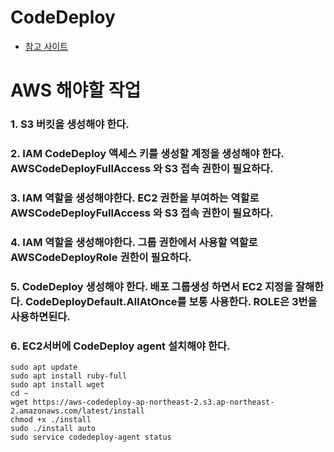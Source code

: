 # CodeDeploy
 - [참고 사이트](https://blog.bespinglobal.com/post/github-action-%EC%9C%BC%EB%A1%9C-ec2-%EC%97%90-%EB%B0%B0%ED%8F%AC%ED%95%98%EA%B8%B0/)

# AWS 해야할 작업
### 1. S3 버킷을 생성해야 한다.
### 2. IAM CodeDeploy 액세스 키를 생성할 계정을 생성해야 한다. AWSCodeDeployFullAccess 와 S3 접속 권한이 필요하다. 
### 3. IAM 역할을 생성해야한다. EC2 권한을 부여하는 역할로 AWSCodeDeployFullAccess 와 S3 접속 권한이 필요하다.
### 4. IAM 역할을 생성해야한다. 그룹 권한에서 사용할 역할로 AWSCodeDeployRole 권한이 필요하다.
### 5. CodeDeploy 생성해야 한다. 배포 그룹생성 하면서 EC2 지정을 잘해한다. CodeDeployDefault.AllAtOnce를 보통 사용한다. ROLE은 3번을 사용하면된다.
### 6. EC2서버에 CodeDeploy agent 설치해야 한다.
~~~
sudo apt update
sudo apt install ruby-full
sudo apt install wget
cd ~ 
wget https://aws-codedeploy-ap-northeast-2.s3.ap-northeast-2.amazonaws.com/latest/install
chmod +x ./install
sudo ./install auto
sudo service codedeploy-agent status
~~~
